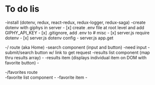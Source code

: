 # To do lis

-install (dotenv, redux, react-redux, redux-logger, redux-saga)
-create dotenv with giphys in server
    - [x] create .env file at root level and add GIPHY_API_KEY
    - [x] .gitignore, add .env to # misc
    - [x] server.js require dotenv 
    - [x] server.js dotenv config
    - server.js app.get

-/ route (aka Home)
    -search component (input and button)
        -need input 
        -submit/search button w/ link to get request
    -results list component (map thru results array)
        -
    -results item (displays individual item on DOM with favorite button)
        -
        
-/favorites route  
    -favorite list component
        -
    -favorite item
        -